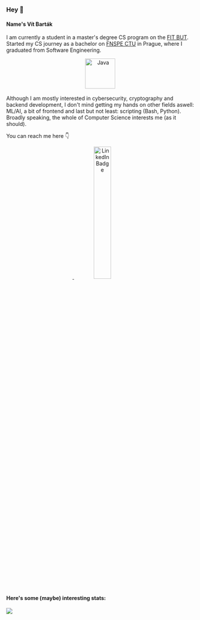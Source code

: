 ### Hey 👋
#### Name's Vít Barták 
I am currently a student in a master's degree CS program on the [FIT BUT](https://www.fit.vut.cz/.en). Started my CS journey as a bachelor on [FNSPE CTU](https://www.fjfi.cvut.cz/en/) in Prague, where I graduated from Software Engineering.

 <div id="header" align="center"> <img src="https://media2.giphy.com/media/m2a5QUIXNy38EXHPeA/giphy.gif?cid=790b76112d4f6b81efd344e66f07cd0b942aa824f7397723&rid=giphy.gif&ct=g" title="Meltdown" alt="Java" width="80" height="80"/>&nbsp; </div>

Although I am mostly interested in cybersecurity, cryptography and backend development, I don't mind getting my hands on other fields aswell: ML/AI, a bit of frontend and last but not least: scripting (Bash, Python). Broadly speaking, the whole of Computer Science interests me (as it should).

You can reach me here :point_down:<div align="center">&nbsp;<a href="https://www.linkedin.com/in/bartak-v">
    <img style="height:30%" src="https://img.shields.io/badge/LinkedIn-blue?style=for-the-badge&logo=linkedin&logoColor=white" alt="LinkedIn Badge"/>
 </a> </div>
#### Here's some (maybe) interesting stats:
![](http://github-profile-summary-cards.vercel.app/api/cards/profile-details?username=bartak-v&theme=dracula) 
<!--
**bartak-v/bartak-v** is a ✨ _special_ ✨ repository because its `README.md` (this file) appears on your GitHub profile.

Here are some ideas to get you started:

- 🔭 I’m currently working on ...
- 🌱 I’m currently learning ...
- 👯 I’m looking to collaborate on ...
- 🤔 I’m looking for help with ...
- 💬 Ask me about ...
- 📫 How to reach me: ...
- 😄 Pronouns: ...
- ⚡ Fun fact: ...
-->

